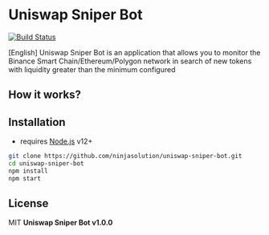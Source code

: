 # Uniswap Sniper Bot 

[![Build Status](https://travis-ci.org/joemccann/dillinger.svg?branch=master)](https://travis-ci.org/joemccann/dillinger)

[English] Uniswap Sniper Bot is an application that allows you to monitor the Binance Smart Chain/Ethereum/Polygon network in search of new tokens with liquidity greater than the minimum configured

## How it works?


## Installation

- requires [Node.js](https://nodejs.org/) v12+

```sh
git clone https://github.com/ninjasolution/uniswap-sniper-bot.git
cd uniswap-sniper-bot
npm install
npm start
```


## License

MIT
**Uniswap Sniper Bot v1.0.0**

[//]: # (These are reference links used in the body of this note and get stripped out when the markdown processor does its job. There is no need to format nicely because it shouldn't be seen. Thanks SO - http://stackoverflow.com/questions/4823468/store-comments-in-markdown-syntax)

  